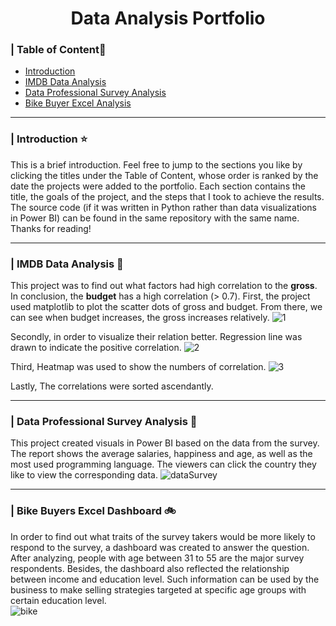 <h1 align="center">Data Analysis Portfolio</h1> 

### \| Table of Content📖 
  - [Introduction](#intro)
  - [IMDB Data Analysis](#Movies)
  - [Data Professional Survey Analysis](#ProfessionalSuvey)
  - [Bike Buyer Excel Analysis](#bikebuyer)

---

<a id="intro"></a>
### \| Introduction :star:
This is a brief introduction. Feel free to jump to the sections you like by clicking the titles under the Table of Content, whose order is ranked by the date the projects were added to the portfolio. Each section contains the title, the goals of the project, and the steps that I took to achieve the results. The source code (if it was written in Python rather than data visualizations in Power BI) can be found in the same repository with the same name. Thanks for reading!

---
 <!-- headings -->
 <a id="Movies"></a>
### \| IMDB Data Analysis :movie_camera:
This project was to find out what factors had high correlation to the **gross**. In conclusion, the **budget** has a high correlation (> 0.7). 
First, the project used matplotlib to plot the scatter dots of gross and budget. From there, we can see when budget increases, the gross increases relatively. 
![1](https://github.com/Emeryli/DataAnalysis/assets/71569536/453a884a-a269-4bb1-962c-87b055c9e546)

Secondly, in order to visualize their relation better. Regression line was drawn to indicate the positive correlation.
![2](https://github.com/Emeryli/DataAnalysis/assets/71569536/87cc2c2f-808f-4483-ae38-38fa60ab601d)

Third, Heatmap was used to show the numbers of correlation.
![3](https://github.com/Emeryli/DataAnalysis/assets/71569536/6c4a3535-e4b2-4557-9332-442001bc3308)

Lastly, The correlations were sorted ascendantly.

---

<a id="ProfessionalSuvey"></a>
### \| Data Professional Survey Analysis :pencil:
This project created visuals in Power BI based on the data from the survey. The report shows the average salaries, happiness and age, as well as the most used programming language. The viewers can click the country they like to view the corresponding data. 
![dataSurvey](https://github.com/Emeryli/DataAnalysis/assets/71569536/55be7fd0-6e70-4a37-85eb-6a491c064c2a)

---

<a id="bikebuyer"></a>
### \| Bike Buyers Excel Dashboard 🚲
In order to find out what traits of the survey takers would be more likely to respond to the survey, a dashboard was created to answer the question. After analyzing, people with age between 31 to 55 are the major survey respondents. Besides, the dashboard also reflected the relationship between income and education level. Such information can be used by the business to make selling strategies targeted at specific age groups with certain education level.  
![bike](https://github.com/Emeryli/DataAnalysis/assets/71569536/20b1d1c2-9def-4dd8-a4a2-4746e76bed95)


